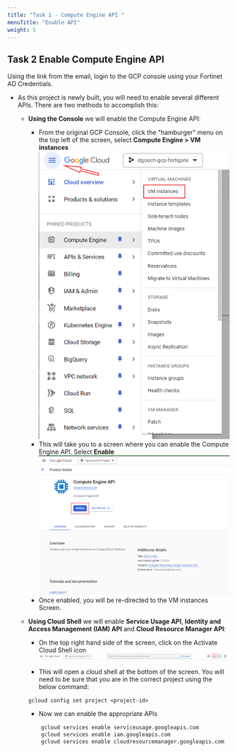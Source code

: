 ```yaml
---
title: "Task 1 - Compute Engine API "
menuTitle: "Enable API"
weight: 5
---
```


## Task 2 Enable Compute Engine API

Using the link from the email, login to the GCP console using your Fortinet AD Credentials.

- As this project is newly built, you will need to enable several different APIs.  There are two methods to accomplish this:

  - **Using the Console** we will enable the Compute Engine API: 
      - From the original GCP Console, click the "hamburger" menu on the top left of the screen, select **Compute Engine > VM instances**
      ![CE_hamburger](CE_hamburger.png)
      - This will take you to a screen where you can enable the Compute Engine API.  Select **Enable**
      ![CE_api_enable](CE_api_enable.png)
      - Once enabled, you will be re-directed to the VM instances Screen.
  
  - **Using Cloud Shell** we will enable **Service Usage API**, **Identity and Access Management (IAM) API** and **Cloud Resource Manager API**:
      - On the top right hand side of the screen, click on the Activate Cloud Shell icon 
      ![en-shell](en-shell.png)

      - This will open a cloud shell at the bottom of the screen.  You will need to be sure that you are in the correct project using the below command:

      ```
      gcloud config set project <project-id>

      ```
      - Now we can enable the appropriate APIs  
      ```
          gcloud services enable serviceusage.googleapis.com
          gcloud services enable iam.googleapis.com
          gcloud services enable cloudresourcemanager.googleapis.com
      ``` 
